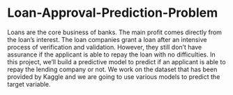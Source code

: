 # Loan-Approval-Prediction-Problem
Loans are the core business of banks. The main profit comes directly from the loan’s interest. The loan companies grant a loan after an intensive process of verification and validation. However, they still don’t have assurance if the applicant is able to repay the loan with no difficulties. In this project, we’ll build a predictive model to predict if an applicant is able to repay the lending company or not. We work on the dataset that has been provided by Kaggle and we are going to use various models to predict the target variable.
